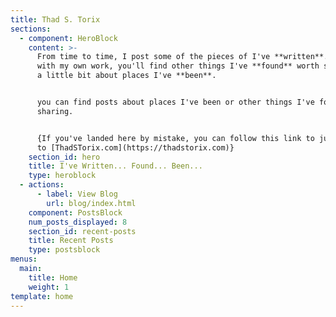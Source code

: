 ```yaml
---
title: Thad S. Torix
sections:
  - component: HeroBlock
    content: >-
      From time to time, I post some of the pieces of I've **written**. Along
      with my own work, you'll find other things I've **found** worth sharing &
      a little bit about places I've **been**.


      you can find posts about places I've been or other things I've found worth
      sharing.


      {If you've landed here by mistake, you can follow this link to jump back
      to [ThadSTorix.com](https://thadstorix.com)}
    section_id: hero
    title: I've Written... Found... Been...
    type: heroblock
  - actions:
      - label: View Blog
        url: blog/index.html
    component: PostsBlock
    num_posts_displayed: 8
    section_id: recent-posts
    title: Recent Posts
    type: postsblock
menus:
  main:
    title: Home
    weight: 1
template: home
---
```


